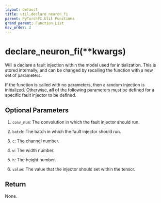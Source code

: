 ```yaml
---
layout: default
title: util.declare_neuron_fi
parent: PyTorchFI.Util Functions
grand_parent: Function List
nav_order: 2
---
```


# declare_neuron_fi(\*\*kwargs)

Will a declare a fault injection within the model used for initialization. This is stored internally, and can be changed by recalling the function with a new set of parameters.

If the function is called with no parameters, then a random injection is initialized. Otherwise, **all** of the following parameters must be defined for a specific fault injector to be defined.

## Optional Parameters

1. `conv_num`: The convolution in which the fault injector should run.

2. `batch`: The batch in which the fault injector should run.

3. `c`: The channel number.

4. `w`: The width number.

5. `h`: The height number.

6. `value`: The value that the injector should set within the tensor.

## Return

None.
